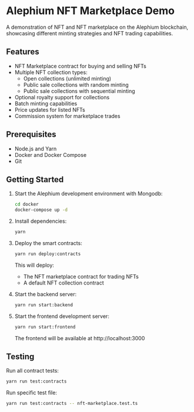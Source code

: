 # Alephium NFT Marketplace Demo

A demonstration of NFT and NFT marketplace on the Alephium blockchain, showcasing different minting strategies and NFT trading capabilities.

## Features

- NFT Marketplace contract for buying and selling NFTs
- Multiple NFT collection types:
  - Open collections (unlimited minting)
  - Public sale collections with random minting
  - Public sale collections with sequential minting
- Optional royalty support for collections
- Batch minting capabilities
- Price updates for listed NFTs
- Commission system for marketplace trades

## Prerequisites

- Node.js and Yarn
- Docker and Docker Compose
- Git

## Getting Started

1. Start the Alephium development environment with Mongodb:
   ```bash
   cd docker
   docker-compose up -d
   ```

2. Install dependencies:
   ```bash
   yarn
   ```

3. Deploy the smart contracts:
   ```bash
   yarn run deploy:contracts
   ```
   This will deploy:
   - The NFT marketplace contract for trading NFTs
   - A default NFT collection contract

4. Start the backend server:
   ```bash
   yarn run start:backend
   ```

5. Start the frontend development server:
   ```bash
   yarn run start:frontend
   ```
   The frontend will be available at http://localhost:3000


## Testing

Run all contract tests:

```bash
yarn run test:contracts
```

Run specific test file:

```bash
yarn run test:contracts -- nft-marketplace.test.ts
```
